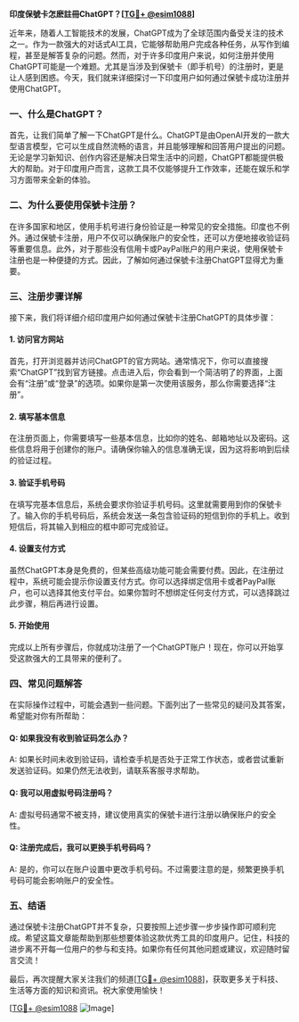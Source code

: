 **印度保號卡怎麽註冊ChatGPT？[[TG💪+ @esim1088](https://t.me/s/esim1088)]**

近年来，随着人工智能技术的发展，ChatGPT成为了全球范围内备受关注的技术之一。作为一款强大的对话式AI工具，它能够帮助用户完成各种任务，从写作到编程，甚至是解答复杂的问题。然而，对于许多印度用户来说，如何注册并使用ChatGPT可能是一个难题。尤其是当涉及到保號卡（即手机号）的注册时，更是让人感到困惑。今天，我们就来详细探讨一下印度用户如何通过保號卡成功注册并使用ChatGPT。

### 一、什么是ChatGPT？

首先，让我们简单了解一下ChatGPT是什么。ChatGPT是由OpenAI开发的一款大型语言模型，它可以生成自然流畅的语言，并且能够理解和回答用户提出的问题。无论是学习新知识、创作内容还是解决日常生活中的问题，ChatGPT都能提供极大的帮助。对于印度用户而言，这款工具不仅能够提升工作效率，还能在娱乐和学习方面带来全新的体验。

### 二、为什么要使用保號卡注册？

在许多国家和地区，使用手机号进行身份验证是一种常见的安全措施。印度也不例外。通过保號卡注册，用户不仅可以确保账户的安全性，还可以方便地接收验证码等重要信息。此外，对于那些没有信用卡或PayPal账户的用户来说，使用保號卡注册也是一种便捷的方式。因此，了解如何通过保號卡注册ChatGPT显得尤为重要。

### 三、注册步骤详解

接下来，我们将详细介绍印度用户如何通过保號卡注册ChatGPT的具体步骤：

#### 1. 访问官方网站

首先，打开浏览器并访问ChatGPT的官方网站。通常情况下，你可以直接搜索“ChatGPT”找到官方链接。点击进入后，你会看到一个简洁明了的界面，上面会有“注册”或“登录”的选项。如果你是第一次使用该服务，那么你需要选择“注册”。

#### 2. 填写基本信息

在注册页面上，你需要填写一些基本信息，比如你的姓名、邮箱地址以及密码。这些信息将用于创建你的账户。请确保你输入的信息准确无误，因为这将影响到后续的验证过程。

#### 3. 验证手机号码

在填写完基本信息后，系统会要求你验证手机号码。这里就需要用到你的保號卡了。输入你的手机号码后，系统会发送一条包含验证码的短信到你的手机上。收到短信后，将其输入到相应的框中即可完成验证。

#### 4. 设置支付方式

虽然ChatGPT本身是免费的，但某些高级功能可能会需要付费。因此，在注册过程中，系统可能会提示你设置支付方式。你可以选择绑定信用卡或者PayPal账户，也可以选择其他支付平台。如果你暂时不想绑定任何支付方式，可以选择跳过此步骤，稍后再进行设置。

#### 5. 开始使用

完成以上所有步骤后，你就成功注册了一个ChatGPT账户！现在，你可以开始享受这款强大的工具带来的便利了。

### 四、常见问题解答

在实际操作过程中，可能会遇到一些问题。下面列出了一些常见的疑问及其答案，希望能对你有所帮助：

#### Q: 如果我没有收到验证码怎么办？
A: 如果长时间未收到验证码，请检查手机是否处于正常工作状态，或者尝试重新发送验证码。如果仍然无法收到，请联系客服寻求帮助。

#### Q: 我可以用虚拟号码注册吗？
A: 虚拟号码通常不被支持，建议使用真实的保號卡进行注册以确保账户的安全性。

#### Q: 注册完成后，我可以更换手机号码吗？
A: 是的，你可以在账户设置中更改手机号码。不过需要注意的是，频繁更换手机号码可能会影响账户的安全性。

### 五、结语

通过保號卡注册ChatGPT并不复杂，只要按照上述步骤一步步操作即可顺利完成。希望这篇文章能帮助到那些想要体验这款优秀工具的印度用户。记住，科技的进步离不开每一位用户的参与和支持。如果你有任何其他问题或建议，欢迎随时留言交流！

最后，再次提醒大家关注我们的频道[[TG💪+ @esim1088](https://t.me/s/esim1088)]，获取更多关于科技、生活等方面的知识和资讯。祝大家使用愉快！

[[TG💪+ @esim1088](https://t.me/s/esim1088) ![Image](https://i.postimg.cc/4NQfJmqS/Snipaste-2025-05-13-00-14-12.png)]